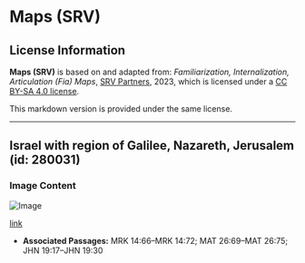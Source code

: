 # Maps (SRV)

## License Information

**Maps (SRV)** is based on and adapted from: _Familiarization, Internalization, Articulation (Fia) Maps_, [SRV Partners](https://srvpartners.org/home/), 2023, which is licensed under a [CC BY-SA 4.0 license](https://creativecommons.org/licenses/by-sa/4.0/legalcode.en).

This markdown version is provided under the same license.



--------------------------------

## Israel with region of Galilee, Nazareth, Jerusalem (id: 280031)

### Image Content

![Image](https://cdn.aquifer.bible/aquifer-content/resources/FIAMaps/israel-with-region-of-galilee-nazareth-jerusalem.jpg)

[link](https://cdn.aquifer.bible/aquifer-content/resources/FIAMaps/israel-with-region-of-galilee-nazareth-jerusalem.jpg)

* **Associated Passages:** MRK 14:66–MRK 14:72; MAT 26:69–MAT 26:75; JHN 19:17–JHN 19:30

